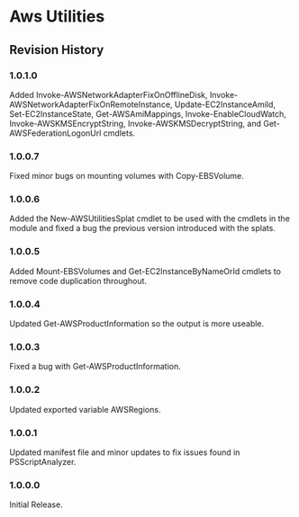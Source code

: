 # Aws Utilities

## Revision History

### 1.0.1.0
Added Invoke-AWSNetworkAdapterFixOnOfflineDisk, Invoke-AWSNetworkAdapterFixOnRemoteInstance, Update-EC2InstanceAmiId, Set-EC2InstanceState, Get-AWSAmiMappings, Invoke-EnableCloudWatch, Invoke-AWSKMSEncryptString, Invoke-AWSKMSDecryptString, and Get-AWSFederationLogonUrl cmdlets.

### 1.0.0.7
Fixed minor bugs on mounting volumes with Copy-EBSVolume.

### 1.0.0.6
Added the New-AWSUtilitiesSplat cmdlet to be used with the cmdlets in the module and fixed a bug the previous version introduced with the splats.

### 1.0.0.5
Added Mount-EBSVolumes and Get-EC2InstanceByNameOrId cmdlets to remove code duplication throughout.

### 1.0.0.4
Updated Get-AWSProductInformation so the output is more useable.

### 1.0.0.3
Fixed a bug with Get-AWSProductInformation.

### 1.0.0.2
Updated exported variable AWSRegions.

### 1.0.0.1
Updated manifest file and minor updates to fix issues found in PSScriptAnalyzer.

### 1.0.0.0
Initial Release.